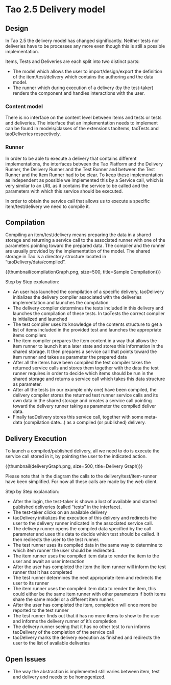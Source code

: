 <!--
parent: 'TAO 2 5'
created_at: '2013-11-19 14:25:07'
updated_at: '2013-12-03 11:39:15'
authors:
    - 'Cyril Hazotte'
contributors:
    - 'Joel Bout'
tags: {  }
-->

Tao 2.5 Delivery model
======================

Design
------

In Tao 2.5 the delivery model has changed significantly. Neither tests nor deliveries have to be processes any more even though this is still a possible implementation.

Items, Tests and Deliveries are each split into two distinct parts:

-   The model which allows the user to import/design/export the definition of the item/test/delivery which contains the authoring and the data model.
-   The runner which during execution of a delivery (by the test-taker) renders the component and handles interactions with the user.

### Content model

There is no interface on the content level between items and tests or tests and deliveries. The interface that an implementation needs to implement can be found in models/classes of the extensions taoItems, taoTests and taoDeliveries respectively.

### Runner

In order to be able to execute a delivery that contains different implementations, the interfaces between the Tao Platform and the Delivery Runner, the Delivery Runner and the Test Runner and between the Test Runner and the Item Runner had to be clear. To keep these implementation as independent as possible we implemented this by a Service call, which is very similar to an URL as it contains the service to be called and the parameters with which this service should be executed.

In order to obtain the service call that allows us to execute a specific item/test/delivery we need to compile it.

Compilation
-----------

Compiling an item/test/delivery means preparing the data in a shared storage and returning a service call to the associated runner with one of the parameters pointing toward the prepared data. The compiler and the runner are usually provided by the implementation of the model. The shared storage in Tao is a directory structure located in “taoDelivery/data/compiled”.

{{thumbnail(compilationGraph.png, size=500, title=Sample Compilation)}}

Step by Step explanation:

-   An user has launched the compilation of a specific delivery, taoDelivery initializes the delivery compiler associated with the deliveries implementation and launches the compilation
-   The delivery compiler determines the tests included in this delivery and launches the compilation of these tests. In taoTests the correct compiler is initialized and launched
-   The test compiler uses its knowledge of the contents structure to get a list of items included in the provided test and launches the appropriate items compilers
-   The item compiler prepares the item content in a way that allows the item runner to launch it at a later state and stores this information in the shared storage. It then prepares a service call that points toward the item runner and takes as parameter the prepared data
-   After all the items have been compiled the test compiler takes the returned service calls and stores them together with the data the test runner requires in order to decide which items should be run in the shared storage and returns a service call which takes this data structure as parameter.
-   After all the tests (in our example only one) have been compiled, the delivery compiler stores the returned test runner service calls and its own data in the shared storage and creates a service call pointing toward the delivery runner taking as parameter the compiled deliver data.
-   Finally taoDelivery stores this service call, together with some meta-data (compilation date…) as a compiled (or published) delivery.

Delivery Execution
------------------

To launch a compiled/published delivery, all we need to do is execute the service call stored in it, by pointing the user to the indicated action.

{{thumbnail(deliveryGraph.png, size=500, title=Delivery Graph)}}<br/>

Please note that in the diagram the calls to the delivery/test/item-runner have been simplified. For now all these calls are made by the web client.

Step by Step explanation:

-   After the login, the test-taker is shown a lost of available and started published deliveries (called “tests” in the interface).
-   The test-taker clicks on an available delivery
-   taoDelivery initializes the execution of this delivery and redirects the user to the delivery runner indicated in the associated service call.
-   The delivery runner opens the compiled data specified by the call parameter and uses this data to decide which test should be called. It then redirects the user to the test runner.
-   The test runner uses its compiled data in the same way to determine to which item runner the user should be redirected.
-   The item runner uses the compiled item data to render the item to the user and await an user interaction
-   After the user has completed the item the item runner will inform the test runner that it has completed
-   The test runner determines the next appropriate item and redirects the user to its runner
-   The item runner uses the compiled item data to render the item, this could either be the same item runner with other parameters if both items share the same model or a different item runner.
-   After the user has completed the item, completion will once more be reported to the test runner
-   The test runner finds out that it has no more items to show to the user and informs the delivery runner of it’s completion
-   The delivery runner seeing that it has no other test to run informs taoDelivery of the completion of the service call
-   taoDelivery marks the delivery execution as finished and redirects the user to the list of available deliveries

Open Issues
-----------

-   The way the abstraction is implemented still varies between item, test and delivery and needs to be homogenized.


